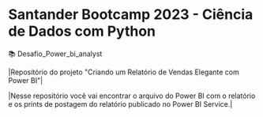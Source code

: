 

# Santander Bootcamp 2023 - Ciência de Dados com Python

📚 Desafio_Power_bi_analyst

|Repositório do projeto "Criando um Relatório de Vendas Elegante com Power BI"|


|Nesse repositório você vai encontrar o arquivo do Power BI com o relatório e os prints de postagem do relatório publicado no Power BI Service.|
